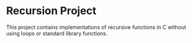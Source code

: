 # Recursion Project

This project contains implementations of recursive functions in C without using loops or standard library functions.
